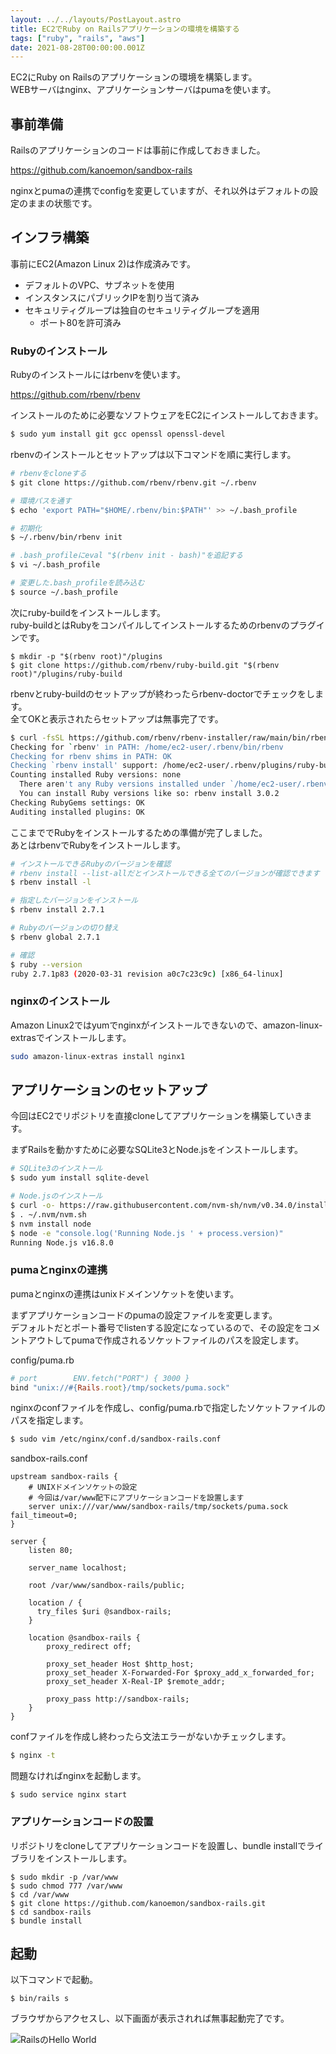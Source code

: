 ```yaml
---
layout: ../../layouts/PostLayout.astro
title: EC2でRuby on Railsアプリケーションの環境を構築する
tags: ["ruby", "rails", "aws"]
date: 2021-08-28T00:00:00.001Z
---
```


EC2にRuby on Railsのアプリケーションの環境を構築します。  
WEBサーバはnginx、アプリケーションサーバはpumaを使います。

## 事前準備
Railsのアプリケーションのコードは事前に作成しておきました。  

https://github.com/kanoemon/sandbox-rails

nginxとpumaの連携でconfigを変更していますが、それ以外はデフォルトの設定のままの状態です。

## インフラ構築
事前にEC2(Amazon Linux 2)は作成済みです。

- デフォルトのVPC、サブネットを使用
- インスタンスにパブリックIPを割り当て済み
- セキュリティグループは独自のセキュリティグループを適用
  - ポート80を許可済み

### Rubyのインストール
Rubyのインストールにはrbenvを使います。

https://github.com/rbenv/rbenv

インストールのために必要なソフトウェアをEC2にインストールしておきます。

```bash
$ sudo yum install git gcc openssl openssl-devel
```

rbenvのインストールとセットアップは以下コマンドを順に実行します。

```bash
# rbenvをcloneする
$ git clone https://github.com/rbenv/rbenv.git ~/.rbenv

# 環境パスを通す
$ echo 'export PATH="$HOME/.rbenv/bin:$PATH"' >> ~/.bash_profile

# 初期化
$ ~/.rbenv/bin/rbenv init

# .bash_profileにeval "$(rbenv init - bash)"を追記する
$ vi ~/.bash_profile

# 変更した.bash_profileを読み込む
$ source ~/.bash_profile
```

次にruby-buildをインストールします。  
ruby-buildとはRubyをコンパイルしてインストールするためのrbenvのプラグインです。

```
$ mkdir -p "$(rbenv root)"/plugins
$ git clone https://github.com/rbenv/ruby-build.git "$(rbenv root)"/plugins/ruby-build
```

rbenvとruby-buildのセットアップが終わったらrbenv-doctorでチェックをします。  
全てOKと表示されたらセットアップは無事完了です。

```bash
$ curl -fsSL https://github.com/rbenv/rbenv-installer/raw/main/bin/rbenv-doctor | bash
Checking for `rbenv' in PATH: /home/ec2-user/.rbenv/bin/rbenv
Checking for rbenv shims in PATH: OK
Checking `rbenv install' support: /home/ec2-user/.rbenv/plugins/ruby-build/bin/rbenv-install (ruby-build 20210804-1-g57c397d)
Counting installed Ruby versions: none
  There aren't any Ruby versions installed under `/home/ec2-user/.rbenv/versions'.
  You can install Ruby versions like so: rbenv install 3.0.2
Checking RubyGems settings: OK
Auditing installed plugins: OK
```

ここまででRubyをインストールするための準備が完了しました。  
あとはrbenvでRubyをインストールします。

```bash
# インストールできるRubyのバージョンを確認
# rbenv install --list-allだとインストールできる全てのバージョンが確認できます
$ rbenv install -l

# 指定したバージョンをインストール
$ rbenv install 2.7.1

# Rubyのバージョンの切り替え
$ rbenv global 2.7.1

# 確認
$ ruby --version
ruby 2.7.1p83 (2020-03-31 revision a0c7c23c9c) [x86_64-linux]
```

### nginxのインストール
Amazon Linux2ではyumでnginxがインストールできないので、amazon-linux-extrasでインストールします。
```bash
sudo amazon-linux-extras install nginx1
```

## アプリケーションのセットアップ
今回はEC2でリポジトリを直接cloneしてアプリケーションを構築していきます。

まずRailsを動かすために必要なSQLite3とNode.jsをインストールします。

```bash
# SQLite3のインストール
$ sudo yum install sqlite-devel
```

```bash
# Node.jsのインストール
$ curl -o- https://raw.githubusercontent.com/nvm-sh/nvm/v0.34.0/install.sh | bash
$ . ~/.nvm/nvm.sh
$ nvm install node
$ node -e "console.log('Running Node.js ' + process.version)"
Running Node.js v16.8.0
```

### pumaとnginxの連携
pumaとnginxの連携はunixドメインソケットを使います。

まずアプリケーションコードのpumaの設定ファイルを変更します。  
デフォルトだとポート番号でlistenする設定になっているので、その設定をコメントアウトしてpumaで作成されるソケットファイルのパスを設定します。

config/puma.rb
```ruby
# port        ENV.fetch("PORT") { 3000 }
bind "unix://#{Rails.root}/tmp/sockets/puma.sock"
```

nginxのconfファイルを作成し、config/puma.rbで指定したソケットファイルのパスを指定します。

```bash
$ sudo vim /etc/nginx/conf.d/sandbox-rails.conf
```

sandbox-rails.conf
```nginx
upstream sandbox-rails {
    # UNIXドメインソケットの設定
    # 今回は/var/www配下にアプリケーションコードを設置します
    server unix:///var/www/sandbox-rails/tmp/sockets/puma.sock fail_timeout=0;
}

server {
    listen 80;

    server_name localhost;

    root /var/www/sandbox-rails/public;

    location / {
      try_files $uri @sandbox-rails;
    }

    location @sandbox-rails {
        proxy_redirect off;

        proxy_set_header Host $http_host;
        proxy_set_header X-Forwarded-For $proxy_add_x_forwarded_for;
        proxy_set_header X-Real-IP $remote_addr;

        proxy_pass http://sandbox-rails;
    }
}
```

confファイルを作成し終わったら文法エラーがないかチェックします。

```bash
$ nginx -t
```

問題なければnginxを起動します。

```
$ sudo service nginx start
```

### アプリケーションコードの設置
リポジトリをcloneしてアプリケーションコードを設置し、bundle installでライブラリをインストールします。

```
$ sudo mkdir -p /var/www
$ sudo chmod 777 /var/www
$ cd /var/www
$ git clone https://github.com/kanoemon/sandbox-rails.git
$ cd sandbox-rails
$ bundle install
```

## 起動
以下コマンドで起動。

```
$ bin/rails s
```

ブラウザからアクセスし、以下画面が表示されれば無事起動完了です。

<img src="/img/articles/ec2-rails/rails-hello-world.png" alt="RailsのHello World">
